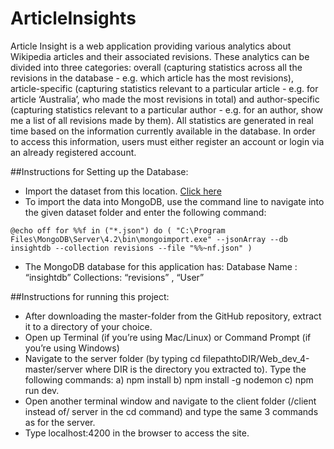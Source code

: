 # ArticleInsights

Article Insight is a web application providing various analytics about Wikipedia articles and their associated revisions. These analytics can be divided into three categories: overall (capturing statistics across all the revisions in the database - e.g. which article has the most revisions), article-specific (capturing statistics relevant to a particular article - e.g. for article ‘Australia’, who made the most revisions in total) and author-specific (capturing statistics relevant to a particular author - e.g. for an author, show me a list of all revisions made by them). All statistics are generated in real time based on the information currently available in the database. In order to access this information, users must either register an account or login via an already registered account.

##Instructions for Setting up the Database:
* Import the dataset from this location. [Click here](https://drive.google.com/open?id=1OuaWEfPs_hkArmBNiXj892TXgx1SCf7W)
* To import the data into MongoDB, use the command line to navigate into the given dataset folder and enter the following command:

`@echo off
for %%f in ("*.json") do (
"C:\Program Files\MongoDB\Server\4.2\bin\mongoimport.exe" --jsonArray --db insightdb --collection revisions --file "%%~nf.json"
)`

* The MongoDB database for this application has:
Database Name : “insightdb”
Collections: “revisions” , “User”

##Instructions for running this project:
* After downloading the master-folder from the GitHub repository, extract it to a directory of your choice.
* Open up Terminal (if you’re using Mac/Linux) or Command Prompt (if you’re using Windows)
* Navigate to the server folder (by typing cd filepathtoDIR/Web_dev_4-master/server where DIR is the directory you extracted to). Type the following commands:
  a) npm install
  b) npm install -g nodemon
  c) npm run dev.
* Open another terminal window and navigate to the client folder (/client instead of/ server in the cd command) and type the same 3 commands as for the server.
* Type localhost:4200 in the browser to access the site.

